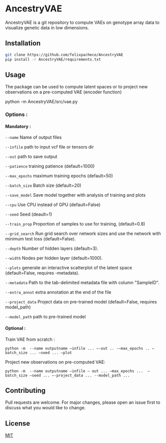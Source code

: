 # AncestryVAE

AncestryVAE is a git repository to compute VAEs on genotype array data to visualize genetic data in low dimensions.

## Installation

```bash
git clone https://github.com/felixpacheco/AncestryVAE
pip install -r AncestryVAE/requirements.txt
```

## Usage

The package can be used to compute latent spaces or to project new observations on a pre-computed VAE (encoder function)

python -m AncestryVAE/src/vae.py 

### Options :

  #### Mandatory :
  
  ``--name``  Name of output files

  ``--infile`` path to input vcf file or tensors dir

  ``--out`` path to save output

  ``--patience`` training patience (default=1000)

  ``--max_epochs`` maximum training epochs (default=50)

  ``--batch_size`` Batch size (default=20)

  ``--save_model`` Save model together with analysis of training and plots
  
  ``--cpu`` Use CPU instead of GPU (default=False)
  
  ``--seed`` Seed (deault=1)
  
  ``--train_prop`` Proportion of samples to use for training, (default=0.8)
  
  ``--grid_search`` Run grid search over network sizes and use the network with minimum test loss (default=False). 
  
  ``--depth`` Number of hidden layers (default=3).
  
  ``--width`` Nodes per hidden layer (default=1000).
  
  ``--plots`` generate an interactive scatterplot of the latent space (default=False, requires -metadata).

  ``--metadata`` Path to the tab-delimited metadata file with column "SampleID".
  
  ``--extra_annot`` extra annotation at the end of the file
  
  ``--project_data`` Project data on pre-trained model (default=False, requires model_path)
  
  ``--model_path`` path to pre-trained model
  
  #### Optional :

Train VAE from scratch :
```
python -m  --name outputname —infile ... —-out .. -—max_epochs .. —batch_size ... —seed ... —plot
```

Project new observations on pre-computed VAE:
```
python -m  --name outputname —infile — out ... —max_epochs ...  —batch_size —seed ... —-project_data ... --model_path ...
```

## Contributing
Pull requests are welcome. For major changes, please open an issue first to discuss what you would like to change.

## License
[MIT](https://choosealicense.com/licenses/mit/)
